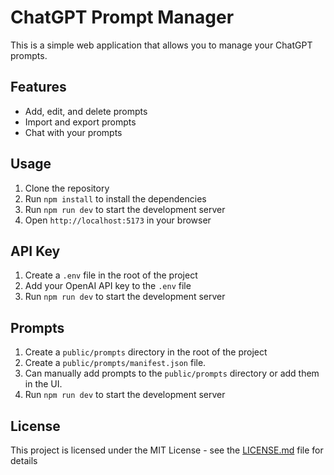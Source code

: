 # ChatGPT Prompt Manager

This is a simple web application that allows you to manage your ChatGPT prompts.

## Features

- Add, edit, and delete prompts
- Import and export prompts
- Chat with your prompts

## Usage

1. Clone the repository
2. Run `npm install` to install the dependencies
3. Run `npm run dev` to start the development server
4. Open `http://localhost:5173` in your browser

## API Key

1. Create a `.env` file in the root of the project
2. Add your OpenAI API key to the `.env` file
3. Run `npm run dev` to start the development server

## Prompts

1. Create a `public/prompts` directory in the root of the project
2. Create a `public/prompts/manifest.json` file.
3. Can manually add prompts to the `public/prompts` directory or add them in the UI.
4. Run `npm run dev` to start the development server

## License

This project is licensed under the MIT License - see the [LICENSE.md](LICENSE.md) file for details
